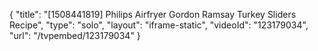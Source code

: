 {
    "title": "[1508441819] Philips Airfryer Gordon Ramsay Turkey Sliders Recipe",
    "type": "solo",
    "layout": "iframe-static",
    "videoId": "123179034",
    "url": "\/tvpembed\/123179034"
}